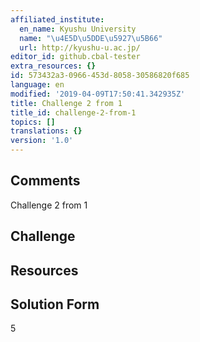 ```yaml
---
affiliated_institute:
  en_name: Kyushu University
  name: "\u4E5D\u5DDE\u5927\u5B66"
  url: http://kyushu-u.ac.jp/
editor_id: github.cbal-tester
extra_resources: {}
id: 573432a3-0966-453d-8058-30586820f685
language: en
modified: '2019-04-09T17:50:41.342935Z'
title: Challenge 2 from 1
title_id: challenge-2-from-1
topics: []
translations: {}
version: '1.0'
---
```


## Comments

Challenge 2 from 1

## Challenge



## Resources



## Solution Form
5



